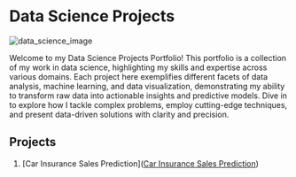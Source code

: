 # Data Science Projects

![data_science_image](https://github.com/bebe5004/Eunbin-Yoo-s-Portfolio/assets/59913944/92ab8e4e-0108-4b77-aee4-348ccd153194)

Welcome to my Data Science Projects Portfolio! This portfolio is a collection of my work in data science, highlighting my skills and expertise across various domains. Each project here exemplifies different facets of data analysis, machine learning, and data visualization, demonstrating my ability to transform raw data into actionable insights and predictive models. Dive in to explore how I tackle complex problems, employ cutting-edge techniques, and present data-driven solutions with clarity and precision.

## Projects

1. [Car Insurance Sales Prediction]([Car Insurance Sales Prediction](https://github.com/bebe5004/Eunbin-Yoo-s-Portfolio/tree/main/Car%20Insurance%20Sales%20Prediction))
